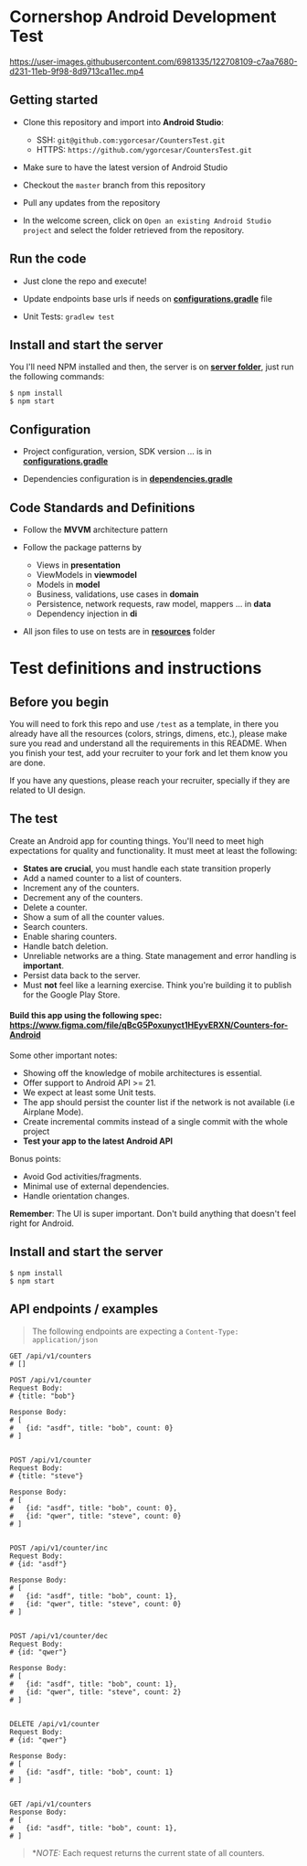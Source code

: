 # Cornershop Android Development Test


https://user-images.githubusercontent.com/6981335/122708109-c7aa7680-d231-11eb-9f98-8d9713ca11ec.mp4


## Getting started

- Clone this repository and import into **Android Studio**:
  - SSH: `git@github.com:ygorcesar/CountersTest.git`
  - HTTPS: `https://github.com/ygorcesar/CountersTest.git`

- Make sure to have the latest version of Android Studio

- Checkout the `master` branch from this repository

- Pull any updates from the repository

- In the welcome screen, click on `Open an existing Android Studio project` and select the folder retrieved from the repository.


## Run the code

- Just clone the repo and execute!

- Update endpoints base urls if needs on **[configurations.gradle](buildsystem/configurations.gradle)** file

- Unit Tests: `gradlew test`

## Install and start the server
You I'll need NPM installed and then, the server is on **[server folder](server)**, just run the following commands:
```
$ npm install
$ npm start
```


## Configuration
- Project configuration, version, SDK version ... is in **[configurations.gradle](buildsystem/configurations.gradle)**

- Dependencies configuration is in **[dependencies.gradle](buildsystem/dependencies.gradle)**


## Code Standards and Definitions

- Follow the **MVVM** architecture pattern

- Follow the package patterns by
  - Views in **presentation**
  - ViewModels in **viewmodel**
  - Models in **model**
  - Business, validations, use cases in **domain**
  - Persistence, network requests, raw model, mappers ... in **data**
  - Dependency injection in **di**

- All json files to use on tests are in **[resources](app/src/test/resources)** folder

# Test definitions and instructions

## Before you begin
You will need to fork this repo and use `/test` as a template, in there you already have all the resources (colors, strings, dimens, etc.), please make sure you read and understand all the requirements in this README. When you finish your test, add your recruiter to your fork and let them know you are done.

If you have any questions, please reach your recruiter, specially if they are related to UI design.

## The test
Create an Android app for counting things. You'll need to meet high expectations for quality and functionality. It must meet at least the following:

* **States are crucial**, you must handle each state transition properly
* Add a named counter to a list of counters.
* Increment any of the counters.
* Decrement any of the counters.
* Delete a counter.
* Show a sum of all the counter values.
* Search counters.
* Enable sharing counters.
* Handle batch deletion.
* Unreliable networks are a thing. State management and error handling is **important**.
* Persist data back to the server.
* Must **not** feel like a learning exercise. Think you're building it to publish for the Google Play Store.

#### Build this app using the following spec: https://www.figma.com/file/qBcG5Poxunyct1HEyvERXN/Counters-for-Android

Some other important notes:

* Showing off the knowledge of mobile architectures is essential.
* Offer support to Android API >= 21.
* We expect at least some Unit tests.
* The app should persist the counter list if the network is not available (i.e Airplane Mode).
* Create incremental commits instead of a single commit with the whole project
* **Test your app to the latest Android API**

Bonus points:
* Avoid God activities/fragments.
* Minimal use of external dependencies.
* Handle orientation changes.


**Remember**: The UI is super important. Don't build anything that doesn't feel right for Android.


## Install and start the server

```
$ npm install
$ npm start
```

## API endpoints / examples

> The following endpoints are expecting a `Content-Type: application/json`

```
GET /api/v1/counters
# []

POST /api/v1/counter
Request Body:
# {title: "bob"}

Response Body:
# [
#   {id: "asdf", title: "bob", count: 0}
# ]


POST /api/v1/counter
Request Body:
# {title: "steve"}

Response Body:
# [
#   {id: "asdf", title: "bob", count: 0},
#   {id: "qwer", title: "steve", count: 0}
# ]


POST /api/v1/counter/inc
Request Body:
# {id: "asdf"}

Response Body:
# [
#   {id: "asdf", title: "bob", count: 1},
#   {id: "qwer", title: "steve", count: 0}
# ]


POST /api/v1/counter/dec
Request Body:
# {id: "qwer"}

Response Body:
# [
#   {id: "asdf", title: "bob", count: 1},
#   {id: "qwer", title: "steve", count: 2}
# ]


DELETE /api/v1/counter
Request Body:
# {id: "qwer"}

Response Body:
# [
#   {id: "asdf", title: "bob", count: 1}
# ]


GET /api/v1/counters
Response Body:
# [
#   {id: "asdf", title: "bob", count: 1},
# ]
```

> **NOTE:* Each request returns the current state of all counters.

